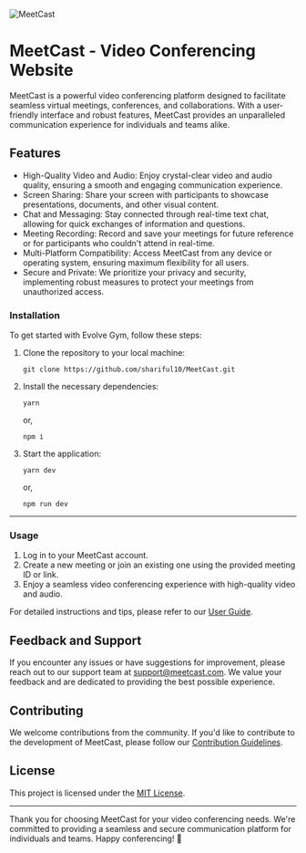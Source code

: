 ![MeetCast](https://i.ibb.co/zNkmzvM/meetcast.png)

# MeetCast - Video Conferencing Website

MeetCast is a powerful video conferencing platform designed to facilitate seamless virtual meetings, conferences, and collaborations. With a user-friendly interface and robust features, MeetCast provides an unparalleled communication experience for individuals and teams alike.

## Features

* High-Quality Video and Audio: Enjoy crystal-clear video and audio quality, ensuring a smooth and engaging communication experience.
* Screen Sharing: Share your screen with participants to showcase presentations, documents, and other visual content.
* Chat and Messaging: Stay connected through real-time text chat, allowing for quick exchanges of information and questions.
* Meeting Recording: Record and save your meetings for future reference or for participants who couldn't attend in real-time.
* Multi-Platform Compatibility: Access MeetCast from any device or operating system, ensuring maximum flexibility for all users.
* Secure and Private: We prioritize your privacy and security, implementing robust measures to protect your meetings from unauthorized access.

### Installation

To get started with Evolve Gym, follow these steps:

1. Clone the repository to your local machine:

   ```
   git clone https://github.com/shariful10/MeetCast.git
   ```

2. Install the necessary dependencies:

   ```
   yarn
   ```

   or,

   ```
   npm i
   ```

3. Start the application:
   ```
   yarn dev
   ```

   or,

   ```
   npm run dev
   ```

---

### Usage

1. Log in to your MeetCast account.
2. Create a new meeting or join an existing one using the provided meeting ID or link.
3. Enjoy a seamless video conferencing experience with high-quality video and audio.

For detailed instructions and tips, please refer to our [User Guide](https://meetcast.netlify.app).

## Feedback and Support

If you encounter any issues or have suggestions for improvement, please reach out to our support team at [support@meetcast.com](mailto:meetcast@gmail.com). We value your feedback and are dedicated to providing the best possible experience.

## Contributing

We welcome contributions from the community. If you'd like to contribute to the development of MeetCast, please follow our [Contribution Guidelines](CONTRIBUTING.md).

## License

This project is licensed under the [MIT License](LICENSE).

---

Thank you for choosing MeetCast for your video conferencing needs. We're committed to providing a seamless and secure communication platform for individuals and teams. Happy conferencing! 💖
